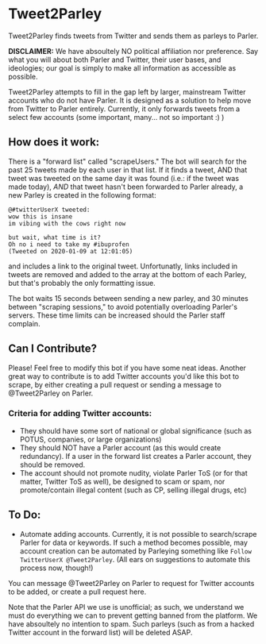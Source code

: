 # Tweet2Parley
Tweet2Parley finds tweets from Twitter and sends them as parleys to Parler.

**DISCLAIMER:** We have absoultely NO political affiliation nor preference. Say what you will about both Parler and Twitter, their user bases, and ideologies; our goal is simply to make all information as accessible as possible.

Tweet2Parley attempts to fill in the gap left by larger, mainstream Twitter accounts who do not have Parler. It is designed as a solution to help move from Twitter to Parler entirely. Currently, it only forwards tweets from a select few accounts (some important, many... not so important :)  )

## How does it work:
There is a "forward list" called "scrapeUsers." The bot will search for the past 25 tweets made by each user in that list. If it finds a tweet, AND that tweet was tweeted on the same day it was found (i.e.: if the tweet was made today), *AND* that tweet hasn't been forwarded to Parler already, a new Parley is created in the following format:
```
@#twitterUserX tweeted:
wow this is insane
im vibing with the cows right now

but wait, what time is it?
Oh no i need to take my #ibuprofen
(Tweeted on 2020-01-09 at 12:01:05)
```
and includes a link to the original tweet. Unfortunatly, links included in tweets are removed and added to the array at the bottom of each Parley, but that's probably the only formatting issue.

The bot waits 15 seconds between sending a new parley, and 30 minutes between "scraping sessions," to avoid potentially overloading Parler's servers. These time limits can be increased should the Parler staff complain. 

## Can I Contribute?
Please! Feel free to modify this bot if you have some neat ideas. Another great way to contribute is to add Twitter accounts you'd like this bot to scrape, by either creating a pull request or sending a message to @Tweet2Parley on Parler.
### Criteria for adding Twitter accounts:
- They should have some sort of national or global significance (such as POTUS, companies, or large organizations)
- They should NOT have a Parler account (as this would create redundancy). If a user in the forward list creates a Parler account, they should be removed.
- The account should not promote nudity, violate Parler ToS (or for that matter, Twitter ToS as well), be designed to scam or spam, nor promote/contain illegal content (such as CP, selling illegal drugs, etc)

## To Do:
- Automate adding accounts. Currently, it is not possible to search/scrape Parler for data or keywords. If such a method becomes possible, may account creation can be automated by Parleying something like `Follow TwitterUserX @Tweet2Parley`. (All ears on suggestions to automate this process now, though!)

You can message @Tweet2Parley on Parler to request for Twitter accounts to be added, or create a pull request here.

Note that the Parler API we use is unofficial; as such, we understand we must do everything we can to prevent getting banned from the platform. We have absoultely no intention to spam. Such parleys (such as from a hacked Twitter account in the forward list) will be deleted ASAP.

